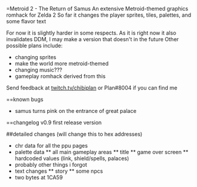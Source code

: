 =Metroid 2 - The Return of Samus
An extensive Metroid-themed graphics romhack for Zelda 2
So far it changes the player sprites, tiles, palettes, and some flavor text

For now it is slightly harder in some respects. As it is right now it also invalidates DDM, I may make a version that doesn't in the future
Other possible plans include:
* changing sprites
* make the world more metroid-themed
* changing music???
* gameplay romhack derived from this

Send feedback at [twitch.tv/chibiplan](https://twitch.tv/chibiplan) or Plan#8004 if you can find me

==known bugs
* samus turns pink on the entrance of great palace

==changelog
v0.9 first release version

##detailed changes (will change this to hex addresses)
* chr data for all the ppu pages
* palette data
** all main gameplay areas
** title
** game over screen
** hardcoded values (link, shield/spells, palaces)
* probably other things i forgot
* text changes
** story
** some npcs
* two bytes at 1CA59
